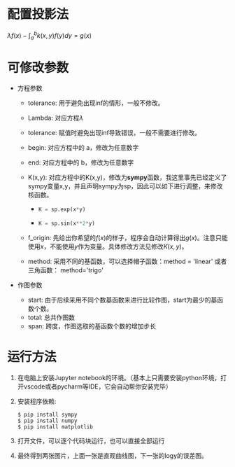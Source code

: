# 配置投影法

$\lambda f(x) - \int_a^{b} k(x,y)f(y) dy = g(x)$

# 可修改参数

* 方程参数
  
  * tolerance: 用于避免出现inf的情形，一般不修改。
  
  * Lambda: 对应方程$\lambda$
  
  * tolerance: 赋值时避免出现inf导致错误，一般不需要进行修改。
  
  * begin: 对应方程中的 a，修改为任意数字
  
  * end: 对应方程中的 b，修改为任意数字
  
  * K(x,y): 对应方程中的K(x,y)，修改为**sympy**函数，我这里事先已经定义了sympy变量x,y，并且声明sympy为sp，因此可以如下进行调整，来修改核函数。
    * ```python
      K = sp.exp(x*y)  
      ```
    * ```python
      K = sp.sin(x**2*y)
      ```
  
  * f_origin: 先给出你希望的$f(x)$的样子，程序会自动计算得出$g(x)$。注意只能使用$x$，不能使用$y$作为变量。具体修改方法见修改$K(x,y)$。
  
  * method: 采用不同的基函数，可以选择帽子函数：method = 'linear' 或者三角函数： method='trigo'
  
* 作图参数
  * start: 由于后续采用不同个数基函数来进行比较作图，start为最少的基函数个数。
  * total: 总共作图数
  * span: 跨度，作图选取的基函数个数的增加步长

# 运行方法

1. 在电脑上安装Jupyter notebook的环境。（基本上只需要安装python环境，打开vscode或者pycharm等IDE，它会自动帮你安装完毕）
2. 安装程序依赖:

   ```shell
   $ pip install sympy
   $ pip install numpy
   $ pip install matplotlib
   ```
3. 打开文件，可以逐个代码块运行，也可以直接全部运行
4. 最终得到两张图片，上面一张是直观曲线图，下一张的logy的误差图。
